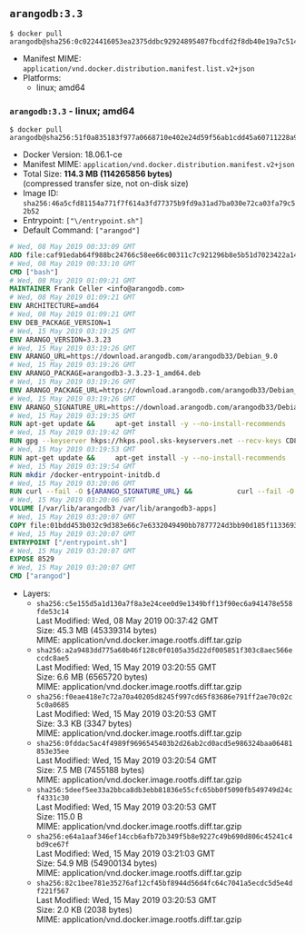## `arangodb:3.3`

```console
$ docker pull arangodb@sha256:0c0224416053ea2375ddbc92924895407fbcdfd2f8db40e19a7c5144ece58183
```

-	Manifest MIME: `application/vnd.docker.distribution.manifest.list.v2+json`
-	Platforms:
	-	linux; amd64

### `arangodb:3.3` - linux; amd64

```console
$ docker pull arangodb@sha256:51f0a835183f977a0668710e402e24d59f56ab1cdd45a60711228a9c821e7c31
```

-	Docker Version: 18.06.1-ce
-	Manifest MIME: `application/vnd.docker.distribution.manifest.v2+json`
-	Total Size: **114.3 MB (114265856 bytes)**  
	(compressed transfer size, not on-disk size)
-	Image ID: `sha256:46a5cfd81154a771f7f614a3fd77375b9fd9a31ad7ba030e72ca03fa79c52b52`
-	Entrypoint: `["\/entrypoint.sh"]`
-	Default Command: `["arangod"]`

```dockerfile
# Wed, 08 May 2019 00:33:09 GMT
ADD file:caf91edab64f988bc24766c58ee66c00311c7c921296b8e5b51d7023422a1485 in / 
# Wed, 08 May 2019 00:33:10 GMT
CMD ["bash"]
# Wed, 08 May 2019 01:09:21 GMT
MAINTAINER Frank Celler <info@arangodb.com>
# Wed, 08 May 2019 01:09:21 GMT
ENV ARCHITECTURE=amd64
# Wed, 08 May 2019 01:09:21 GMT
ENV DEB_PACKAGE_VERSION=1
# Wed, 15 May 2019 03:19:25 GMT
ENV ARANGO_VERSION=3.3.23
# Wed, 15 May 2019 03:19:26 GMT
ENV ARANGO_URL=https://download.arangodb.com/arangodb33/Debian_9.0
# Wed, 15 May 2019 03:19:26 GMT
ENV ARANGO_PACKAGE=arangodb3-3.3.23-1_amd64.deb
# Wed, 15 May 2019 03:19:26 GMT
ENV ARANGO_PACKAGE_URL=https://download.arangodb.com/arangodb33/Debian_9.0/amd64/arangodb3-3.3.23-1_amd64.deb
# Wed, 15 May 2019 03:19:26 GMT
ENV ARANGO_SIGNATURE_URL=https://download.arangodb.com/arangodb33/Debian_9.0/amd64/arangodb3-3.3.23-1_amd64.deb.asc
# Wed, 15 May 2019 03:19:35 GMT
RUN apt-get update &&     apt-get install -y --no-install-recommends         dirmngr         gpg     && rm -rf /var/lib/apt/lists/*
# Wed, 15 May 2019 03:19:42 GMT
RUN gpg --keyserver hkps://hkps.pool.sks-keyservers.net --recv-keys CD8CB0F1E0AD5B52E93F41E7EA93F5E56E751E9B
# Wed, 15 May 2019 03:19:53 GMT
RUN apt-get update &&     apt-get install -y --no-install-recommends         ca-certificates         curl         curl         libjemalloc1         libtasn1-6         numactl         openssl         pwgen         sensible-utils     && rm -rf /var/lib/apt/lists/*
# Wed, 15 May 2019 03:19:54 GMT
RUN mkdir /docker-entrypoint-initdb.d
# Wed, 15 May 2019 03:20:06 GMT
RUN curl --fail -O ${ARANGO_SIGNATURE_URL} &&           curl --fail -O ${ARANGO_PACKAGE_URL} &&             gpg --verify ${ARANGO_PACKAGE}.asc &&     (echo arangodb3 arangodb3/password password test | debconf-set-selections) &&     (echo arangodb3 arangodb3/password_again password test | debconf-set-selections) &&     DEBIAN_FRONTEND="noninteractive" dpkg -i ${ARANGO_PACKAGE} &&     rm -rf /var/lib/arangodb3/* &&     sed -ri         -e 's!127\.0\.0\.1!0.0.0.0!g'         -e 's!^(file\s*=).*!\1 -!'         -e 's!^\s*uid\s*=.*!!'         /etc/arangodb3/arangod.conf     && chgrp 0 /var/lib/arangodb3 /var/lib/arangodb3-apps     && chmod 775 /var/lib/arangodb3 /var/lib/arangodb3-apps     &&     rm -f ${ARANGO_PACKAGE}*
# Wed, 15 May 2019 03:20:06 GMT
VOLUME [/var/lib/arangodb3 /var/lib/arangodb3-apps]
# Wed, 15 May 2019 03:20:07 GMT
COPY file:01bdd453b032c9d383e66c7e6332049490bb7877724d3bb90d185f11336934d2 in /entrypoint.sh 
# Wed, 15 May 2019 03:20:07 GMT
ENTRYPOINT ["/entrypoint.sh"]
# Wed, 15 May 2019 03:20:07 GMT
EXPOSE 8529
# Wed, 15 May 2019 03:20:07 GMT
CMD ["arangod"]
```

-	Layers:
	-	`sha256:c5e155d5a1d130a7f8a3e24cee0d9e1349bff13f90ec6a941478e558fde53c14`  
		Last Modified: Wed, 08 May 2019 00:37:42 GMT  
		Size: 45.3 MB (45339314 bytes)  
		MIME: application/vnd.docker.image.rootfs.diff.tar.gzip
	-	`sha256:a2a9483dd775a60b46f128c0f0105a35d22df005851f303c8aec566eccdc8ae5`  
		Last Modified: Wed, 15 May 2019 03:20:55 GMT  
		Size: 6.6 MB (6565720 bytes)  
		MIME: application/vnd.docker.image.rootfs.diff.tar.gzip
	-	`sha256:f0eae418e7c72a70a40205d8245f997cd65f83686e791ff2ae70c02c5c0a0685`  
		Last Modified: Wed, 15 May 2019 03:20:53 GMT  
		Size: 3.3 KB (3347 bytes)  
		MIME: application/vnd.docker.image.rootfs.diff.tar.gzip
	-	`sha256:0fddac5ac4f4989f9696545403b2d26ab2cd0acd5e986324baa06481853e35ee`  
		Last Modified: Wed, 15 May 2019 03:20:54 GMT  
		Size: 7.5 MB (7455188 bytes)  
		MIME: application/vnd.docker.image.rootfs.diff.tar.gzip
	-	`sha256:5deef5ee33a2bbca8db3ebb81836e55cfc65bb0f5090fb549749d24cf4331c30`  
		Last Modified: Wed, 15 May 2019 03:20:53 GMT  
		Size: 115.0 B  
		MIME: application/vnd.docker.image.rootfs.diff.tar.gzip
	-	`sha256:e64a1aaf346ef14ccb6afb72b349f5b8e9227c49b690d806c45241c4bd9ce67f`  
		Last Modified: Wed, 15 May 2019 03:21:03 GMT  
		Size: 54.9 MB (54900134 bytes)  
		MIME: application/vnd.docker.image.rootfs.diff.tar.gzip
	-	`sha256:82c1bee781e35276af12cf45bf8944d56d4fc64c7041a5ecdc5d5e4df221f567`  
		Last Modified: Wed, 15 May 2019 03:20:53 GMT  
		Size: 2.0 KB (2038 bytes)  
		MIME: application/vnd.docker.image.rootfs.diff.tar.gzip
